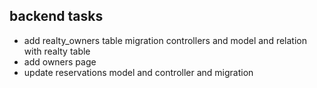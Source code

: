 ## backend tasks
- add realty_owners table migration controllers and model and relation with realty table
- add owners page 
- update  reservations model and controller and migration

